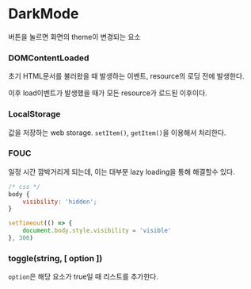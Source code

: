 # DarkMode

버튼을 눌르면 화면의 theme이 변경되는 요소

### DOMContentLoaded

초기 HTML문서를 불러왔을 때 발생하는 이벤트, resource의 로딩 전에 발생한다.

이후 load이벤트가 발생했을 때가 모든 resource가 로드된 이후이다.

### LocalStorage

값을 저장하는 web storage. `setItem()`, `getItem()`을 이용해서 처리한다.

### FOUC

일정 시간 깜박거리게 되는데, 이는 대부분 lazy loading을 통해 해결할수 있다.
```javascript
/* css */
body {
    visibility: 'hidden';
}

setTimeout(() => {
    document.body.style.visibility = 'visible'
}, 300)
```

### toggle(string, [ option ])

`option`은 해당 요소가 true일 때 리스트를 추가한다.